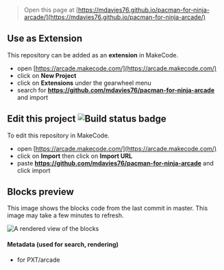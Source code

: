  


> Open this page at [https://mdavies76.github.io/pacman-for-ninja-arcade/](https://mdavies76.github.io/pacman-for-ninja-arcade/)

## Use as Extension

This repository can be added as an **extension** in MakeCode.

* open [https://arcade.makecode.com/](https://arcade.makecode.com/)
* click on **New Project**
* click on **Extensions** under the gearwheel menu
* search for **https://github.com/mdavies76/pacman-for-ninja-arcade** and import

## Edit this project ![Build status badge](https://github.com/mdavies76/pacman-for-ninja-arcade/workflows/MakeCode/badge.svg)

To edit this repository in MakeCode.

* open [https://arcade.makecode.com/](https://arcade.makecode.com/)
* click on **Import** then click on **Import URL**
* paste **https://github.com/mdavies76/pacman-for-ninja-arcade** and click import

## Blocks preview

This image shows the blocks code from the last commit in master.
This image may take a few minutes to refresh.

![A rendered view of the blocks](https://github.com/mdavies76/pacman-for-ninja-arcade/raw/master/.github/makecode/blocks.png)

#### Metadata (used for search, rendering)

* for PXT/arcade
<script src="https://makecode.com/gh-pages-embed.js"></script><script>makeCodeRender("{{ site.makecode.home_url }}", "{{ site.github.owner_name }}/{{ site.github.repository_name }}");</script>
